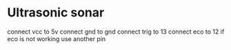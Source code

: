 # Ultrasonic sonar
connect vcc to 5v
connect gnd to gnd
connect trig to 13
connect eco to 12
if eco is not working use another pin


